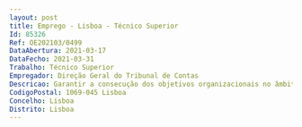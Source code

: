 ```yaml
--- 
layout: post
title: Emprego - Lisboa - Técnico Superior
Id: 85326
Ref: OE202103/0499
DataAbertura: 2021-03-17
DataFecho: 2021-03-31
Trabalho: Técnico Superior
Empregador: Direção Geral do Tribunal de Contas
Descricao: Garantir a consecução dos objetivos organizacionais no âmbito da contratação pública, designadamente  a elaboração de estudos e ou pareceres nas matérias da contratação pública e regime de realização de despesa, elaboração de peças do procedimento, participação em júris de procedimentos de aquisição de bens e serviços.
CodigoPostal: 1069-045 Lisboa
Concelho: Lisboa
Distrito: Lisboa
--- 
```

